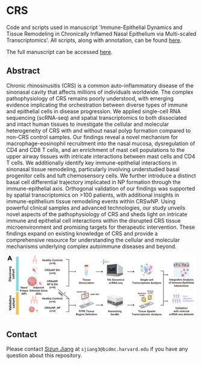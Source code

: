 # CRS
Code and scripts used in manuscript 'Immune-Epithelial Dynamics and Tissue Remodeling in Chronically Inflamed Nasal Epithelium via Multi-scaled Transcriptomics'. All scripts, along with annotation, can be found [here](https://github.com/SizunJiangLab/CRS/tree/main/Scripts).

The full manuscript can be accessed [here](https://www.biorxiv.org/content/10.1101/2023.07.01.547352v1.abstract).

## Abstract

Chronic rhinosinusitis (CRS) is a common auto-inflammatory disease of the sinonasal cavity that affects millions of individuals worldwide. The complex pathophysiology of CRS remains poorly understood, with emerging evidence implicating the orchestration between diverse types of immune and epithelial cells in disease progression. We applied single-cell RNA sequencing (scRNA-seq) and spatial transcriptomics to both dissociated and intact human tissues to investigate the cellular and molecular heterogeneity of CRS with and without nasal polyp formation compared to non-CRS control samples. Our findings reveal a novel mechanism for macrophage-eosinophil recruitment into the nasal mucosa, dysregulation of CD4 and CD8 T cells, and an enrichment of mast cell populations to the upper airway tissues with intricate interactions between mast cells and CD4 T cells. We additionally identify key immune-epithelial interactions in sinonasal tissue remodeling, particularly involving understudied basal progenitor cells and tuft chemosensory cells. We further introduce a distinct basal cell differential trajectory implicated in NP formation through the immune-epithelial axis. Orthogonal validation of our findings was supported by spatial transcriptomics on >100 patients, with additional insights in immune-epithelium tissue remodeling events within CRSwNP. Using powerful clinical samples and advanced technologies, our study unveils novel aspects of the pathophysiology of CRS and sheds light on intricate immune and epithelial cell interactions within the disrupted CRS tissue microenvironment and promising targets for therapeutic intervention. These findings expand on existing knowledge of CRS and provide a comprehensive resource for understanding the cellular and molecular mechanisms underlying complex autoimmune diseases and beyond.

![Abstract](https://github.com/SizunJiangLab/CRS/blob/main/media/abstract.png)

## Contact

Please contact [Sizun Jiang](https://sizunjianglab.com/) at ```sjiang3@bidmc.harvard.edu``` if you have any question about this repository.
